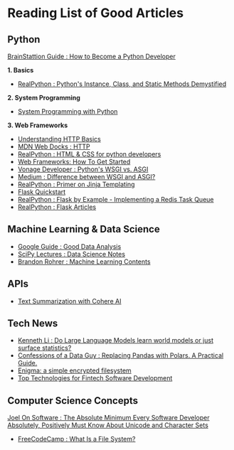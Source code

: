 # Reading List of Good Articles

## Python

[BrainStattion Guide : How to Become a Python Developer](https://brainstation.io/career-guides/how-to-become-a-python-developer)

**1. Basics**

- [RealPython : Python's Instance, Class, and Static Methods Demystified](https://realpython.com/instance-class-and-static-methods-demystified/)

**2. System Programming**

- [System Programming with Python](https://python-course.eu/applications-python/python-and-the-shell.php)

**3. Web Frameworks**

- [Understanding HTTP Basics](http://www.steves-internet-guide.com/http-basics/)
- [MDN Web Docks : HTTP](https://developer.mozilla.org/en-US/docs/Web/HTTP)
- [RealPython : HTML & CSS for python developers](https://realpython.com/html-css-python/)
- [Web Frameworks: How To Get Started](https://djangostars.com/blog/what-is-a-web-framework/)
- [Vonage Developer : Python's WSGI vs. ASGI](https://developer.vonage.com/en/blog/21/11/19/how-wsgi-vs-asgi-is-like-baking-a-cake)
- [Medium : Difference between WSGI and ASGI?](https://medium.com/analytics-vidhya/difference-between-wsgi-and-asgi-807158ed1d4c)
- [RealPython : Primer on Jinja Templating](https://realpython.com/primer-on-jinja-templating/)
- [Flask Quickstart](https://flask.palletsprojects.com/en/2.2.x/quickstart/)
- [RealPython : Flask by Example - Implementing a Redis Task Queue](https://realpython.com/flask-by-example-implementing-a-redis-task-queue/)
- [RealPython : Flask Articles](https://realpython.com/tutorials/flask/)


## Machine Learning & Data Science

- [Google Guide : Good Data Analysis](https://developers.google.com/machine-learning/guides/good-data-analysis)
- [SciPy Lectures : Data Science Notes](https://scipy-lectures.org/index.html)
- [Brandon Rohrer : Machine Learning Contents](https://e2eml.school/blog.html)

## APIs

- [Text Summarization with Cohere AI](https://docs.cohere.ai/docs/text-summarization-guide)

## Tech News

- [Kenneth Li : Do Large Language Models learn world models or just surface statistics?](https://thegradient.pub/othello/)
- [Confessions of a Data Guy : Replacing Pandas with Polars. A Practical Guide.](https://www.confessionsofadataguy.com/replacing-pandas-with-polars-a-practical-guide/)
- [Enigma: a simple encrypted filesystem](https://github.com/aegistudio/enigma)
- [Top Technologies for Fintech Software Development](https://djangostars.com/blog/technologies-for-fintech-software-development/)

## Computer Science Concepts

[Joel On Software : The Absolute Minimum Every Software Developer Absolutely, Positively Must Know About Unicode and Character Sets](https://www.joelonsoftware.com/2003/10/08/the-absolute-minimum-every-software-developer-absolutely-positively-must-know-about-unicode-and-character-sets-no-excuses/)
- [FreeCodeCamp : What Is a File System?](https://www.freecodecamp.org/news/file-systems-architecture-explained/)

